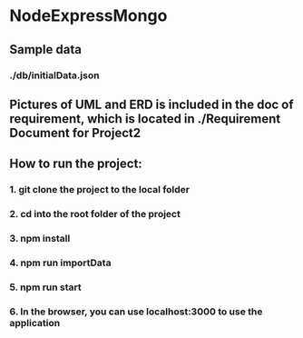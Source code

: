 # NodeExpressMongo

## Sample data

### ./db/initialData.json

## Pictures of UML and ERD is included in the doc of requirement, which is located in ./Requirement Document for Project2

## How to run the project:

### 1. git clone the project to the local folder

### 2. cd into the root folder of the project

### 3. npm install

### 4. npm run importData

### 5. npm run start

### 6. In the browser, you can use localhost:3000 to use the application
